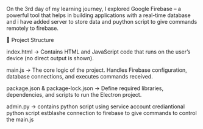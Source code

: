 On the 3rd day of my learning journey, I explored Google Firebase – a powerful tool that helps in building applications with a real-time database and i have added server to store data and puython script to give commands remotely to firebase.



🔧 Project Structure

index.html → Contains HTML and JavaScript code that runs on the user’s device (no direct output is shown).

main.js → The core logic of the project. Handles Firebase configuration, database connections, and executes commands received.

package.json & package-lock.json → Define required libraries, dependencies, and scripts to run the Electron project.

admin.py -> contains python script using service account crediantional python script estblashe connection to firebase to give commands to control the main.js
